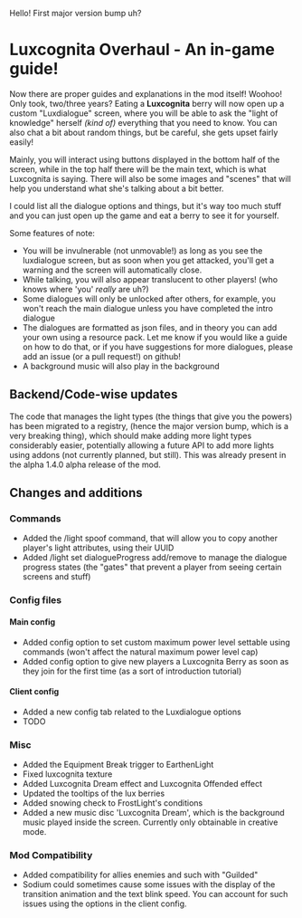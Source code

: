 Hello! First major version bump uh?
# Luxcognita Overhaul - An in-game guide!
Now there are proper guides and explanations in the mod itself! Woohoo! Only took, two/three years?
Eating a **Luxcognita** berry will now open up a custom "Luxdialogue" screen, where you will be able to ask the
"light of knowledge" herself *(kind of)* everything that you need to know. You can also chat a bit about random things, but
be careful, she gets upset fairly easily!

Mainly, you will interact using buttons displayed in the bottom half of the screen, while in the top half there will be 
the main text, which is what Luxcognita is saying. There will also be some images and "scenes" that will help you understand
what she's talking about a bit better. 

I could list all the dialogue options and things, but it's way too much stuff and you can just open up the game and eat
a berry to see it for yourself. 

Some features of note: 
- You will be invulnerable (not unmovable!) as long as you see the luxdialogue screen, but as soon when you get attacked, you'll get a warning and the screen will automatically close.
- While talking, you will also appear translucent to other players! (who knows where 'you' *really* are uh?)
- Some dialogues will only be unlocked after others, for example, you won't reach the main dialogue unless you have completed the intro dialogue
- The dialogues are formatted as json files, and in theory you can add your own using a resource pack. Let me know if you would like a guide on how to do that, or if you have suggestions for more dialogues, please add an issue (or a pull request!) on github!
- A background music will also play in the background

## Backend/Code-wise updates
The code that manages the light types (the things that give you the powers) has been migrated to a registry,
(hence the major version bump, which is a very breaking thing), which should make adding more light types considerably 
easier, potentially allowing a future API to add more lights using addons (not currently planned, but still).
This was already present in the alpha 1.4.0 alpha release of the mod. 

## Changes and additions
### Commands
- Added the /light spoof command, that will allow you to copy another player's light attributes, using their UUID
- Added /light set dialogueProgress add/remove to manage the dialogue progress states (the "gates" that prevent a player from seeing certain screens and stuff)
### Config files
#### Main config
- Added config option to set custom maximum power level settable using commands (won't affect the natural maximum power level cap)
- Added config option to give new players a Luxcognita Berry as soon as they join for the first time (as a sort of introduction tutorial)
#### Client config
- Added a new config tab related to the Luxdialogue options
- TODO
### Misc
- Added the Equipment Break trigger to EarthenLight
- Fixed luxcognita texture
- Added Luxcognita Dream effect and Luxcognita Offended effect
- Updated the tooltips of the lux berries
- Added snowing check to FrostLight's conditions
- Added a new music disc 'Luxcognita Dream', which is the background music played inside the screen. Currently only obtainable in creative mode.
### Mod Compatibility
- Added compatibility for allies enemies and such with "Guilded"
- Sodium could sometimes cause some issues with the display of the transition animation and the text blink speed. You can account for such issues using the options in the client config. 
